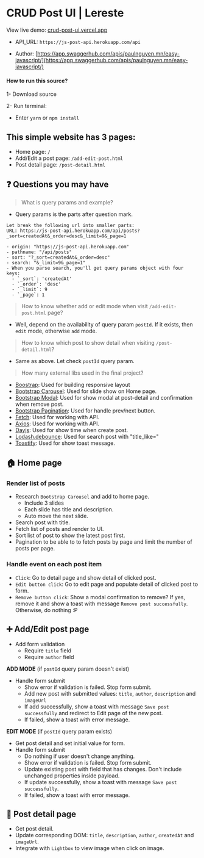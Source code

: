 # CRUD Post UI | Lereste

View live demo: [crud-post-ui.vercel.app](crud-post-ui.vercel.app)

- API_URL: `https://js-post-api.herokuapp.com/api`

- Author: [https://app.swaggerhub.com/apis/paulnguyen.mn/easy-javascript/](https://app.swaggerhub.com/apis/paulnguyen.mn/easy-javascript/)

#### How to run this source?

1- Download source

2- Run terminal: 

  - Enter `yarn` or `npm install`

## This simple website has 3 pages:
- Home page: `/`
- Add/Edit a post page: `/add-edit-post.html`
- Post detail page: `/post-detail.html`

## :question: Questions you may have

> What is query params and example?

- Query params is the parts after question mark.

```
Let break the following url into smaller parts:
URL: https://js-post-api.herokuapp.com/api/posts?_sort=createdAt&_order=desc&_limit=9&_page=1

- origin: "https://js-post-api.herokuapp.com"
- pathname: "/api/posts"
- sort: "?_sort=createdAt&_order=desc"
- search: "&_limit=9&_page=1"
- When you parse search, you'll get query params object with four keys:
  - `_sort`: 'createdAt'
  - `_order`: 'desc'
  - `_limit`: 9
  - `_page`: 1
```

> How to know whether add or edit mode when visit `/add-edit-post.html` page?

- Well, depend on the availability of query param `postId`.
  If it exists, then `edit` mode, otherwise `add` mode.

> How to know which post to show detail when visiting `/post-detail.html`?

- Same as above. Let check `postId` query param.

> How many external libs used in the final project?

- [Boostrap](https://getbootstrap.com/): Used for building responsive layout
- [Bootstrap Carousel](https://getbootstrap.com/docs/5.1/components/carousel/): Used for slide show on Home page.
- [Bootstrap Modal](https://getbootstrap.com/docs/5.1/components/modal/): Used for show modal at post-detail and confirmation when remove post.
- [Bootstrap Pagination](https://getbootstrap.com/docs/5.1/components/pagination/): Used for handle prev/next button.
- [Fetch](https://github.com/github/fetch): Used for working with API.
- [Axios](https://github.com/axios/axios): Used for working with API.
- [Dayjs](https://day.js.org/docs/en/installation/node-js): Used for show time when create post.
- [Lodash.debounce](https://www.npmjs.com/package/lodash.debounce): Used for search post with "title_like="
- [Toastify](https://github.com/apvarun/toastify-js/blob/master/README.md): Used for show toast message.

## :house: Home page

### Render list of posts

- Research `Bootstrap Carousel` and add to home page.
  - Include 3 slides
  - Each slide has title and description.
  - Auto move the next slide.
- Search post with title.
- Fetch list of posts and render to UI.
- Sort list of post to show the latest post first.
- Pagination to be able to to fetch posts by page and limit the number of posts per page.

### Handle event on each post item

- `Click`: Go to detail page and show detail of clicked post.
- `Edit button click`: Go to edit page and populate detail of clicked post to form.
- `Remove button click`: Show a modal confirmation to remove? If yes, remove it and show a toast with message `Remove post successfully`. Otherwise, do nothing :P


## :heavy_plus_sign: Add/Edit post page

- Add form validation
  - Require `title` field
  - Require `author` field

**ADD MODE** (if `postId` query param doesn't exist)

- Handle form submit
  - Show error if validation is failed. Stop form submit.
  - Add new post with submitted values: `title`, `author`, `description` and `imageUrl`
  - If add successfully, show a toast with message `Save post successfully` and redirect to Edit page of the new post.
  - If failed, show a toast with error message.

**EDIT MODE** (if `postId` query param exists)

- Get post detail and set initial value for form.
- Handle form submit
  - Do nothing if user doesn't change anything.
  - Show error if validation is failed. Stop form submit.
  - Update existing post with field that has changes. Don't include unchanged properties inside payload.
  - If update successfully, show a toast with message `Save post successfully`.
  - If failed, show a toast with error message.

## :eyes: Post detail page

- Get post detail.
- Update corresponding DOM: `title`, `description`, `author`, `createdAt` and `imageUrl`.
- Integrate with `Lightbox` to view image when click on image.
